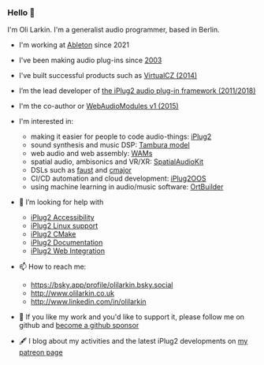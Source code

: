 ### Hello 👋

I'm Oli Larkin. I'm a generalist audio programmer, based in Berlin. 

- I'm working at [Ableton](https://ableton.com/) since 2021
- I've been making audio plug-ins since [2003](https://www.kvraudio.com/product/advanced_midi_gate_by_oli_larkin)
- I've built successful products such as [VirtualCZ (2014)](https://www.pluginboutique.com/product/1-Instruments/4-Synth/1158-VirtualCZ)
- I’m the lead developer of [the iPlug2 audio plug-in framework (2011/2018)](https://iPlug2.github.io)
- I'm the co-author or [WebAudioModules v1 (2015)](https://www.webaudiomodules.com)

- I'm interested in:
  - making it easier for people to code audio-things: [iPlug2](https://iPlug2.github.io)
  - sound synthesis and music DSP: [Tambura model](https://github.com/olilarkin/Tambura)
  - web audio and web assembly: [WAMs](https://webaudiomodules.com)
  - spatial audio, ambisonics and VR/XR: [SpatialAudioKit](https://spatialaudiokit.github.io) 
  - DSLs such as [faust](http://faust.grame.fr) and [cmajor](https://cmajor.dev)
  - CI/CD automation and cloud development: [iPlug2OOS](https://github.com/iPlug2/iPlug2OOS)
  - using machine learning in audio/music software: [OrtBuilder](https://github.com/olilarkin/ort-builder)

- 🤔 I’m looking for help with 
  - [iPlug2 Accessibility](https://github.com/iPlug2/iPlug2/issues/671)
  - [iPlug2 Linux support](https://github.com/iPlug2/iPlug2/issues/105)
  - [iPlug2 CMake](https://github.com/iPlug2/iPlug2/issues/39)
  - [iPlug2 Documentation](https://github.com/iPlug2/iPlug2/issues/470)
  - [iPlug2 Web Integration](https://github.com/iPlug2/iPlug2/issues/229)
  
- 📫 How to reach me:
  - https://bsky.app/profile/olilarkin.bsky.social
  - http://www.olilarkin.co.uk
  - http://www.linkedin.com/in/olilarkin

- 🤑 If you like my work and you'd like to support it, please follow me on github and [become a github sponsor](https://github.com/sponsors/olilarkin)

- 🖋 I blog about my activities and the latest iPlug2 developments on [my patreon page](https://www.patreon.com/olilarkin)

